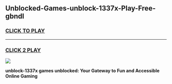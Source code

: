 
## Unblocked-Games-unblock-1337x-Play-Free-gbndl
<h3>
<a href="https://premium76.site?title=unblock-1337x&ref=12A">CLICK TO PLAY</a></h3>
<hr>

<h3>
<a href="https://premium76.site?title=unblock-1337x&ref=12A">CLICK 2 PLAY</a>
  
</h3>

<a href="https://premium76.site?title=unblock-1337x&ref=12A"><img src="https://clearcache.store/games.png"></a>


**unblock-1337x games unblocked: Your Gateway to Fun and Accessible Online Gaming**
